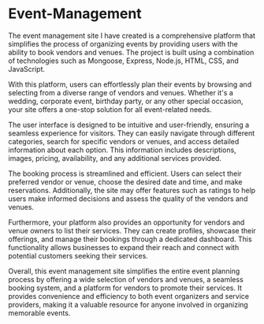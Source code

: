 # Event-Management

The event management site I have created is a comprehensive platform that simplifies the process of organizing events by providing users with the ability to 
book vendors and venues. The project is built using a combination of technologies such as Mongoose, Express, Node.js, HTML, CSS, and JavaScript.

With this platform, users can effortlessly plan their events by browsing and selecting from a diverse range of vendors and venues. Whether it's a wedding, 
corporate event, birthday party, or any other special occasion, your site offers a one-stop solution for all event-related needs.

The user interface is designed to be intuitive and user-friendly, ensuring a seamless experience for visitors. They can easily navigate through different 
categories, search for specific vendors or venues, and access detailed information about each option. This information includes descriptions, 
images, pricing, availability, and any additional services provided.

The booking process is streamlined and efficient. Users can select their preferred vendor or venue, choose the desired date and time, and make 
reservations. Additionally, the site may offer features such as ratings to help users make informed decisions and assess the quality of the vendors and venues.

Furthermore, your platform also provides an opportunity for vendors and venue owners to list their services. They can create profiles, showcase 
their offerings, and manage their bookings through a dedicated dashboard. This functionality allows businesses to expand their reach and 
connect with potential customers seeking their services.

Overall, this event management site simplifies the entire event planning process by offering a wide selection of vendors and venues, a seamless 
booking system, and a platform for vendors to promote their services. It provides convenience and efficiency to both event organizers and service 
providers, making it a valuable resource for anyone involved in organizing memorable events.
